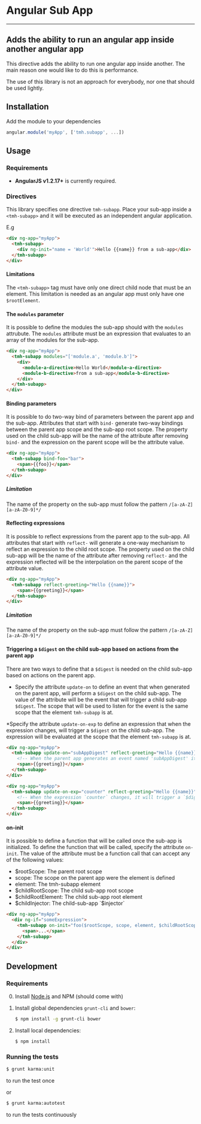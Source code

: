# Angular Sub App

***

## Adds the ability to run an angular app inside another angular app

This directive adds the ability to run one angular app inside another. The main
reason one would like to do this is performance.

The use of this library is not an approach for everybody, nor one that should
be used lightly.


## Installation

Add the module to your dependencies

```javascript
angular.module('myApp', ['tmh.subapp', ...])
```


## Usage

### Requirements

* **AngularJS v1.2.17+** is currently required.

### Directives

This library specifies one directive `tmh-subapp`. Place your sub-app
inside a `<tmh-subapp>` and it will be executed as an independent angular
application.

E.g

```html
<div ng-app="myApp">
  <tmh-subapp>
    <div ng-init="name = 'World'">Hello {{name}} from a sub-app</div>
  </tmh-subapp>
</div>
```

#### Limitations

The `<tmh-subapp>` tag must have only one direct child node that must be an element.
This limitation is needed as an angular app must only have one `$rootElement`.


#### The `modules` parameter

It is possible to define the modules the sub-app should with the `modules` attrubute.
The `modules` attribute must be an expression that evaluates to an array of the modules
for the sub-app.

```html
<div ng-app="myApp">
  <tmh-subapp modules="['module.a', 'module.b']">
    <div>
      <module-a-directive>Hello World</module-a-directive>
      <module-b-directive>from a sub-app</module-b-directive>
    </div>
  </tmh-subapp>
</div>
```


#### Binding parameters

It is possible to do two-way bind of parameters between the parent app and the sub-app.
Attributes that start with `bind-` generate two-way bindings between the parent app scope
and the sub-app root scope. The property used on the child sub-app will be the name of the
attribute after removing `bind-` and the expression on the parent scope will be the attribute
value.

```html
<div ng-app="myApp">
  <tmh-subapp bind-foo="bar">
    <span>{{foo}}</span>
  </tmh-subapp>
</div>
```

##### Limitation

The name of the property on the sub-app must follow the pattern `/[a-zA-Z][a-zA-Z0-9]*/`


#### Reflecting expressions

It is possible to reflect expressions from the parent app to the sub-app. All attributes
that start with `reflect-` will generate a one-way mechanism to reflect an expression to the
child root scope. The property used on the child sub-app will be the name of the attribute
after removing `reflect-` and the expression reflected will be the interpolation on the parent
scope of the attribute value.

```html
<div ng-app="myApp">
  <tmh-subapp reflect-greeting="Hello {{name}}">
    <span>{{greeting}}</span>
  </tmh-subapp>
</div>
```

##### Limitation

The name of the property on the sub-app must follow the pattern `/[a-zA-Z][a-zA-Z0-9]*/`


#### Triggering a `$digest` on the child sub-app based on actions from the parent app

There are two ways to define that a `$digest` is needed on the child sub-app based on actions
on the parent app.

* Specify the attribute `update-on` to define an event that when generated on the parent app, will perform a `$digest`
on the child sub-app. The value of the attribute will be the event that will trigger a child sub-app `$digest`. The
scope that will be used to listen for the event is the same scope that the element `tmh-subapp` is at.

*Specify the attribute `update-on-exp` to define an expression that when the expression changes, will
trigger a `$digest` on the child sub-app. The expression will be evaluated at the scope that the element `tmh-subapp`
is at.

```html
<div ng-app="myApp">
  <tmh-subapp update-on="subAppDigest" reflect-greeting="Hello {{name}}">
    <!-- When the parent app generates an event named 'subAppDigest' it will trigger a `$digest` on the child sub-app -->
    <span>{{greeting}}</span>
  </tmh-subapp>
</div>
```

```html
<div ng-app="myApp">
  <tmh-subapp update-on-exp="counter" reflect-greeting="Hello {{name}}">
    <!-- When the expression `counter` changes, it will trigger a `$digest` on the child sub-app -->
    <span>{{greeting}}</span>
  </tmh-subapp>
</div>
```


#### on-init

It is possible to define a function that will be called once the sub-app is initialized. To define the function that
will be called, specify the attribute `on-init`. The value of the attribute must be a function call that can accept
any of the following values:

* $rootScope: The parent root scope
* scope: The scope on the parent app were the element is defined
* element: The tmh-subapp element
* $childRootScope: The child sub-app root scope
* $childRootElement: The child sub-app root element
* $childInjector: The child-sub-app `$injector`


```html
<div ng-app="myApp">
  <div ng-if="someExpression">
    <tmh-subapp on-init="foo($rootScope, scope, element, $childRootScope, $childRootElement, $childInjector)">
      <span>...</span>
    </tmh-subapp>
  </div>
</div>
```

## Development

### Requirements

0. Install [Node.js](http://nodejs.org/) and NPM (should come with)

1. Install global dependencies `grunt-cli` and `bower`:

    ```bash
    $ npm install -g grunt-cli bower
    ```

2. Install local dependencies:

    ```bash
    $ npm install
    ```

### Running the tests

```bash
$ grunt karma:unit
```
to run the test once

or

```bash
$ grunt karma:autotest
```
to run the tests continuously

